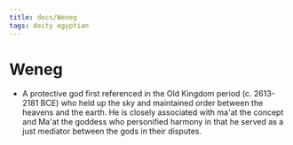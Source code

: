 ```yaml
---
title: docs/Weneg
tags: deity egyptian
---
```


# Weneg
- A protective god first referenced in the Old Kingdom period (c. 2613-2181 BCE) who held up the sky and maintained order between the heavens and the earth. He is closely associated with ma'at the concept and Ma'at the goddess who personified harmony in that he served as a just mediator between the gods in their disputes.